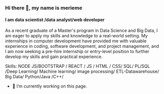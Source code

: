 ### Hi there 👋, my name is merieme
#### I am data scientist /data analyst/web developer
As a recent graduate of a Master's program in Data Science and Big Data, I am eager to apply my skills and knowledge to a real-world setting. My internships in computer development have provided me with valuable experience in coding, software development, and project management, and I am now seeking a pre-hire internship or entry-level position to further develop my skills and gain practical experience.

Skills: NODE JS/BOOTSTRAP / REACT / JS / HTML / CSS/ SQL/ PL/SQL /Deep Learning/ Machine learning/ image processing/ ETL-Datawarehouse/ Big Data/ Python/Java /C++/

- 🔭 I’m currently working on this page. 




